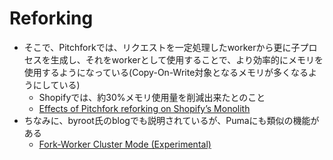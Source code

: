 # Reforking

* そこで、Pitchforkでは、リクエストを一定処理したworkerから更に子プロセスを生成し、それをworkerとして使用することで、より効率的にメモリを使用するようになっている(Copy-On-Write対象となるメモリが多くなるようにしている)
    * Shopifyでは、約30%メモリ使用量を削減出来たとのこと
    * [Effects of Pitchfork reforking on Shopify’s Monolith](https://railsatscale.com/2023-10-23-pitchfork-impact-on-shopify-monolith/)
* ちなみに、byroot氏のblogでも説明されているが、Pumaにも類似の機能がある
    * [Fork-Worker Cluster Mode (Experimental)](https://github.com/puma/puma/blob/master/docs/fork_worker.md)
